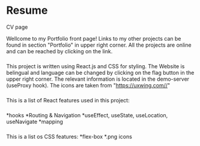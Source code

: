 # Resume
CV page

Wellcome to my Portfolio front page!
Links to my other projects can be found in section "Portfolio" in upper right corner. All the projects are online and can be reached by clicking on the link.

###
This project is written using React.js and CSS for styling. The Website is belingual and language can be changed by clicking on the flag button in the upper right corner. The relevant information is located in the demo-server (useProxy hook).
The icons are taken from "https://uxwing.com//"

###
###
This is a list of React features used in this project:
###
*hooks
*Routing & Navigation
*useEffect, useState, useLocation, useNavigate
*mapping

### 
This is a list os CSS features:
*flex-box
*.png icons

